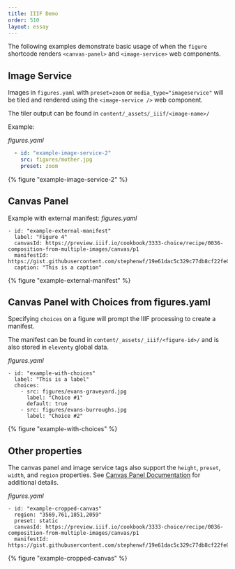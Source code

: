 ```yaml
---
title: IIIF Demo
order: 510
layout: essay
---
```


The following examples demonstrate basic usage of when the `figure` shortcode renders `<canvas-panel>` and `<image-service>` web components.

## Image Service
Images in `figures.yaml` with `preset=zoom` or `media_type="imageservice"` will be tiled and rendered using the `<image-service />` web component.

The tiler output can be found in `content/_assets/_iiif/<image-name>/`

Example:

_figures.yaml_
```yaml
  - id: "example-image-service-2"
    src: figures/mother.jpg
    preset: zoom
```

{% figure "example-image-service-2" %}

## Canvas Panel

Example with external manifest:
_figures.yaml_
```
- id: "example-external-manifest"
  label: "Figure 4"
  canvasId: https://preview.iiif.io/cookbook/3333-choice/recipe/0036-composition-from-multiple-images/canvas/p1
  manifestId: https://gist.githubusercontent.com/stephenwf/19e61dac5c329c77db8cf22fe0366dad/raw/04971529e364063ac88de722db786c97e2df0e6b/manifest.json
  caption: "This is a caption"
```

{% figure "example-external-manifest" %}


## Canvas Panel with Choices from figures.yaml
Specifying `choices` on a figure will prompt the IIIF processing to create a manifest.

The manifest can be found in `content/_assets/_iiif/<figure-id>/` and is also stored in `eleventy` global data.

_figures.yaml_
```
- id: "example-with-choices"
  label: "This is a label"
  choices:
    - src: figures/evans-graveyard.jpg
      label: "Choice #1"
      default: true
    - src: figures/evans-burroughs.jpg
      label: "Choice #2"
```

{% figure "example-with-choices" %}


## Other properties
The canvas panel and image service tags also support the `height`, `preset`, `width`, and `region` properties. See [Canvas Panel Documentation](https://iiif-canvas-panel.netlify.app/docs/examples/responsive-image) for additional details.

_figures.yaml_
```
- id: "example-cropped-canvas"
  region: "3569,761,1851,2059"
  preset: static
  canvasId: https://preview.iiif.io/cookbook/3333-choice/recipe/0036-composition-from-multiple-images/canvas/p1
  manifestId: https://gist.githubusercontent.com/stephenwf/19e61dac5c329c77db8cf22fe0366dad/raw/04971529e364063ac88de722db786c97e2df0e6b/manifest.json
```

{% figure "example-cropped-canvas" %}
